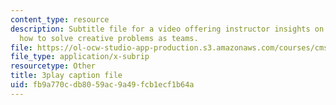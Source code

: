 ```yaml
---
content_type: resource
description: Subtitle file for a video offering instructor insights on teaching students
  how to solve creative problems as teams.
file: https://ol-ocw-studio-app-production.s3.amazonaws.com/courses/cms-611j-creating-video-games-fall-2014/fb9a770cdb8059ac9a49fcb1ecf1b64a_Y7cMih9O8es.srt
file_type: application/x-subrip
resourcetype: Other
title: 3play caption file
uid: fb9a770c-db80-59ac-9a49-fcb1ecf1b64a
---
```

